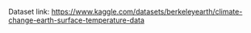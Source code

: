 Dataset link: https://www.kaggle.com/datasets/berkeleyearth/climate-change-earth-surface-temperature-data
